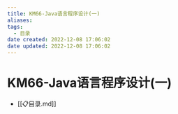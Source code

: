 ```yaml
---
title: KM66-Java语言程序设计(一)
aliases:
tags:
  - 目录
date created: 2022-12-08 17:06:02
date updated: 2022-12-08 17:06:02
---
```


# KM66-Java语言程序设计(一)

- [[📋目录.md]]
